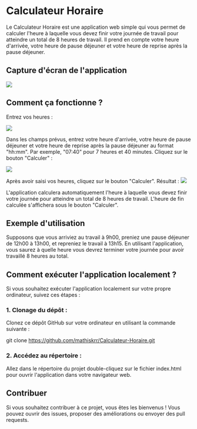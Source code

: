 # Calculateur Horaire

Le Calculateur Horaire est une application web simple qui vous permet de calculer l'heure à laquelle vous devez finir votre journée de travail pour atteindre un total de 8 heures de travail. Il prend en compte votre heure d'arrivée, votre heure de pause déjeuner et votre heure de reprise après la pause déjeuner.

## Capture d'écran de l'application

![](http://www.image-heberg.fr/files/16970304441602445600.png)

## Comment ça fonctionne ?

Entrez vos heures :

![](http://www.image-heberg.fr/files/16970299313407721804.png)

Dans les champs prévus, entrez votre heure d'arrivée, votre heure de pause déjeuner et votre heure de reprise après la pause déjeuner au format "hh:mm". Par exemple, "07:40" pour 7 heures et 40 minutes.
Cliquez sur le bouton "Calculer" :

![](http://www.image-heberg.fr/files/16970302581311027191.png)

Après avoir saisi vos heures, cliquez sur le bouton "Calculer".
Résultat : ![](http://www.image-heberg.fr/files/16970298333487286428.png)

L'application calculera automatiquement l'heure à laquelle vous devez finir votre journée pour atteindre un total de 8 heures de travail.
L'heure de fin calculée s'affichera sous le bouton "Calculer".

## Exemple d'utilisation

Supposons que vous arriviez au travail à 9h00, preniez une pause déjeuner de 12h00 à 13h00, et repreniez le travail à 13h15. En utilisant l'application, vous saurez à quelle heure vous devrez terminer votre journée pour avoir travaillé 8 heures au total.

## Comment exécuter l'application localement ?

Si vous souhaitez exécuter l'application localement sur votre propre ordinateur, suivez ces étapes :

### 1. Clonage du dépôt :

Clonez ce dépôt GitHub sur votre ordinateur en utilisant la commande suivante :

git clone https://github.com/mathiskrr/Calculateur-Horaire.git

### 2. Accédez au répertoire :

Allez dans le répertoire du projet double-cliquez sur le fichier index.html pour ouvrir l'application dans votre navigateur web.

## Contribuer

Si vous souhaitez contribuer à ce projet, vous êtes les bienvenus ! Vous pouvez ouvrir des issues, proposer des améliorations ou envoyer des pull requests.

